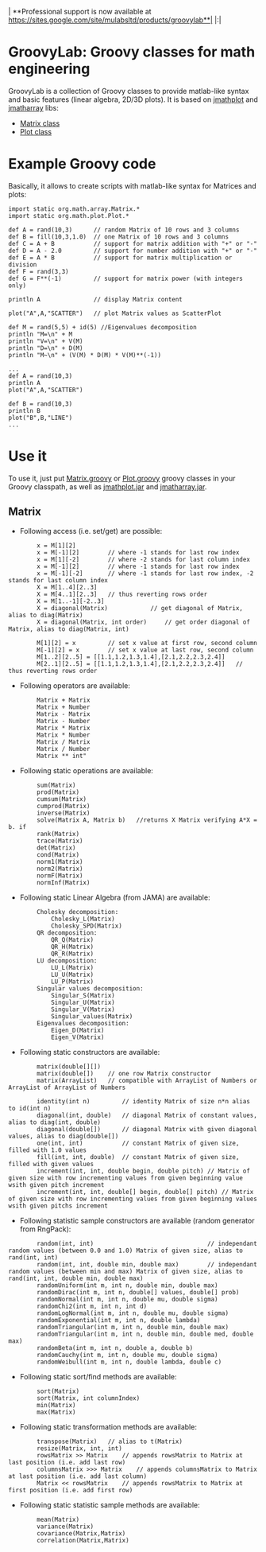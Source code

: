 | **Professional support is now available at https://sites.google.com/site/mulabsltd/products/groovylab**|
|:|

# GroovyLab: Groovy classes for math engineering #

GroovyLab is a collection of Groovy classes to provide matlab-like syntax and basic features (linear algebra, 2D/3D plots). It is based on [jmathplot](http://jmathplot.googlecode.com) and [jmatharray](http://jmatharray.googlecode.com) libs:
  * [Matrix class](http://groovylab.googlecode.com/svn/trunk/groovylab/src/org/math/array/Matrix.groovy)
  * [Plot class](http://groovylab.googlecode.com/svn/trunk/groovylab/src/org/math/plot/Plot.groovy)

# Example Groovy code #

Basically, it allows to create scripts with matlab-like syntax for Matrices and plots:
```
import static org.math.array.Matrix.*
import static org.math.plot.Plot.*
 
def A = rand(10,3) 		// random Matrix of 10 rows and 3 columns
def B = fill(10,3,1.0) 	// one Matrix of 10 rows and 3 columns
def C = A + B 			// support for matrix addition with "+" or "-"
def D = A - 2.0			// support for number addition with "+" or "-"
def E = A * B			// support for matrix multiplication or division
def F = rand(3,3)	
def G = F**(-1)			// support for matrix power (with integers only)
 
println A				// display Matrix content
 
plot("A",A,"SCATTER")	// plot Matrix values as ScatterPlot
 
def M = rand(5,5) + id(5) //Eigenvalues decomposition
println "M=\n" + M
println "V=\n" + V(M)
println "D=\n" + D(M)
println "M~\n" + (V(M) * D(M) * V(M)**(-1))
 
...
def A = rand(10,3)
println A
plot("A",A,"SCATTER")
 
def B = rand(10,3)
println B
plot("B",B,"LINE")
...
```

# Use it #
To use it, just put [Matrix.groovy](http://groovylab.googlecode.com/svn/trunk/groovylab/src/org/math/array/Matrix.groovy) or [Plot.groovy](http://groovylab.googlecode.com/svn/trunk/groovylab/src/org/math/plot/Plot.groovy) groovy classes in your Groovy classpath, as well as [jmathplot.jar](http://groovylab.googlecode.com/svn/trunk/groovylab/lib/jmathplot.jar) and [jmatharray.jar](http://groovylab.googlecode.com/svn/trunk/groovylab/lib/jmatharray.jar).

## Matrix ##
  * Following access (i.e. set/get) are possible:
```
		x = M[1][2]
		x = M[-1][2]		// where -1 stands for last row index
		x = M[1][-2]		// where -2 stands for last column index
		x = M[-1][2]		// where -1 stands for last row index
		x = M[-1][-2]		// where -1 stands for last row index, -2 stands for last column index
		X = M[1..4][2..3]
		X = M[4..1][2..3]	// thus reverting rows order
		X = M[1..-1][-2..3]
		X = diagonal(Matrix)			// get diagonal of Matrix, alias to diag(Matrix)
		X = diagonal(Matrix, int order)		// get order diagonal of Matrix, alias to diag(Matrix, int)

		M[1][2] = x			// set x value at first row, second column
		M[-1][2] = x		// set x value at last row, second column
		M[1..2][2..5] = [[1.1,1.2,1.3,1.4],[2.1,2.2,2.3,2.4]]
		M[2..1][2..5] = [[1.1,1.2,1.3,1.4],[2.1,2.2,2.3,2.4]]	// thus reverting rows order
```
  * Following operators are available:
```
		Matrix + Matrix
		Matrix + Number
		Matrix - Matrix
		Matrix - Number
		Matrix * Matrix
		Matrix * Number
		Matrix / Matrix
		Matrix / Number
		Matrix ** int"
```
  * Following static operations are available:
```
		sum(Matrix)
		prod(Matrix)
		cumsum(Matrix)
		cumprod(Matrix)
		inverse(Matrix)
		solve(Matrix A, Matrix b)	//returns X Matrix verifying A*X = b. if 
		rank(Matrix)
		trace(Matrix)
		det(Matrix)
		cond(Matrix)
		norm1(Matrix)
		norm2(Matrix)
		normF(Matrix)
		normInf(Matrix)
```
  * Following static Linear Algebra (from JAMA) are available:
```
		Cholesky decomposition:
			Cholesky_L(Matrix)
			Cholesky_SPD(Matrix)
		QR decomposition:
			QR_Q(Matrix)
			QR_H(Matrix)
			QR_R(Matrix)
		LU decomposition:
			LU_L(Matrix)
			LU_U(Matrix)
			LU_P(Matrix)
		Singular values decomposition:
			Singular_S(Matrix)
			Singular_U(Matrix)
			Singular_V(Matrix)
			Singular_values(Matrix)
		Eigenvalues decomposition:
			Eigen_D(Matrix)
			Eigen_V(Matrix)
```
  * Following static constructors are available:
```
		matrix(double[][])
		matrix(double[])	// one row Matrix constructor
		matrix(ArrayList)	// compatible with ArrayList of Numbers or ArrayList of ArrayList of Numbers
	
		identity(int n)			// identity Matrix of size n*n alias to id(int n)
		diagonal(int, double)	// diagonal Matrix of constant values, alias to diag(int, double)
		diagonal(double[])		// diagonal Matrix with given diagonal values, alias to diag(double[])
		one(int, int)			// constant Matrix of given size, filled with 1.0 values 
		fill(int, int, double)	// constant Matrix of given size, filled with given values 
		increment(int, int, double begin, double pitch) // Matrix of given size with row incrementing values from given beginning value wsith given pitch increment
		increment(int, int, double[] begin, double[] pitch) // Matrix of given size with row incrementing values from given beginning values wsith given pitchs increment
```
  * Following statistic sample constructors are available (random generator from RngPack):
```
		random(int, int)								// independant random values (between 0.0 and 1.0) Matrix of given size, alias to rand(int, int)
		random(int, int, double min, double max)		// independant random values (between min and max) Matrix of given size, alias to rand(int, int, double min, double max)
		randomUniform(int m, int n, double min, double max)  
		randomDirac(int m, int n, double[] values, double[] prob)  
		randomNormal(int m, int n, double mu, double sigma)  
		randomChi2(int m, int n, int d)  
		randomLogNormal(int m, int n, double mu, double sigma)  
		randomExponential(int m, int n, double lambda)  
		randomTriangular(int m, int n, double min, double max)  
		randomTriangular(int m, int n, double min, double med, double max)  
		randomBeta(int m, int n, double a, double b)  
		randomCauchy(int m, int n, double mu, double sigma)  
		randomWeibull(int m, int n, double lambda, double c)  
```
  * Following static sort/find methods are available:
```
		sort(Matrix)
		sort(Matrix, int columnIndex)
		min(Matrix)
		max(Matrix)
```
  * Following static transformation methods are available:
```
		transpose(Matrix)	// alias to t(Matrix)
		resize(Matrix, int, int)
		rowsMatrix >> Matrix	// appends rowsMatrix to Matrix at last position (i.e. add last row)
		columnsMatrix >>> Matrix	// appends columnsMatrix to Matrix at last position (i.e. add last column)
		Matrix << rowsMatrix	// appends rowsMatrix to Matrix at first position (i.e. add first row)
```
  * Following static statistic sample methods are available:
```
		mean(Matrix)
		variance(Matrix)
		covariance(Matrix,Matrix)
		correlation(Matrix,Matrix)
```